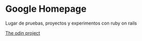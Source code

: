 <html lang="en">
<head>
    <meta charset="UTF-8">
    <title>google-homepage</title>
</head>
<body>
<h1> Google Homepage</h1>
<p> Lugar de pruebas, proyectos y experimentos con ruby on rails</p>
<p> <a href="http://theodinproject.com">The odin project</a></p>    
</body>
</html>
